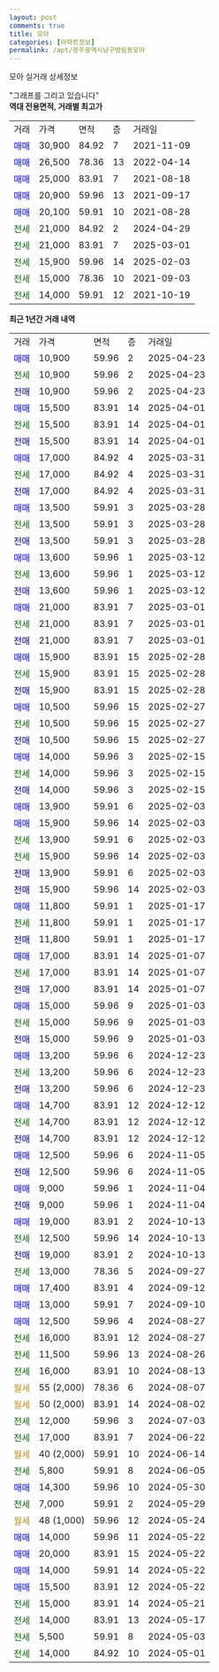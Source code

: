 ```yaml
---
layout: post
comments: true
title: 모아
categories: [아파트정보]
permalink: /apt/광주광역시남구방림동모아
---
```


모아 실거래 상세정보

<script type="text/javascript">
  google.charts.load('current', {'packages':['line', 'corechart']});
  google.charts.setOnLoadCallback(drawChart);

  function drawChart() {
    var data = new google.visualization.DataTable();
    data.addColumn('date', '거래일');
    data.addColumn('number', "매매");
    data.addColumn('number', "전세");
    data.addColumn('number', "전매");

    data.addRows([[new Date(Date.parse("2025-04-23")), 10900, null, null], [new Date(Date.parse("2025-04-23")), null, 10900, null], [new Date(Date.parse("2025-04-23")), null, null, 10900], [new Date(Date.parse("2025-04-01")), 15500, null, null], [new Date(Date.parse("2025-04-01")), null, 15500, null], [new Date(Date.parse("2025-04-01")), null, null, 15500], [new Date(Date.parse("2025-03-31")), 17000, null, null], [new Date(Date.parse("2025-03-31")), null, 17000, null], [new Date(Date.parse("2025-03-31")), null, null, 17000], [new Date(Date.parse("2025-03-28")), 13500, null, null], [new Date(Date.parse("2025-03-28")), null, 13500, null], [new Date(Date.parse("2025-03-28")), null, null, 13500], [new Date(Date.parse("2025-03-12")), 13600, null, null], [new Date(Date.parse("2025-03-12")), null, 13600, null], [new Date(Date.parse("2025-03-12")), null, null, 13600], [new Date(Date.parse("2025-03-01")), 21000, null, null], [new Date(Date.parse("2025-03-01")), null, 21000, null], [new Date(Date.parse("2025-03-01")), null, null, 21000], [new Date(Date.parse("2025-02-28")), 15900, null, null], [new Date(Date.parse("2025-02-28")), null, 15900, null], [new Date(Date.parse("2025-02-28")), null, null, 15900], [new Date(Date.parse("2025-02-27")), 10500, null, null], [new Date(Date.parse("2025-02-27")), null, 10500, null], [new Date(Date.parse("2025-02-27")), null, null, 10500], [new Date(Date.parse("2025-02-15")), 14000, null, null], [new Date(Date.parse("2025-02-15")), null, 14000, null], [new Date(Date.parse("2025-02-15")), null, null, 14000], [new Date(Date.parse("2025-02-03")), 13900, null, null], [new Date(Date.parse("2025-02-03")), 15900, null, null], [new Date(Date.parse("2025-02-03")), null, 13900, null], [new Date(Date.parse("2025-02-03")), null, 15900, null], [new Date(Date.parse("2025-02-03")), null, null, 13900], [new Date(Date.parse("2025-02-03")), null, null, 15900], [new Date(Date.parse("2025-01-17")), 11800, null, null], [new Date(Date.parse("2025-01-17")), null, 11800, null], [new Date(Date.parse("2025-01-17")), null, null, 11800], [new Date(Date.parse("2025-01-07")), 17000, null, null], [new Date(Date.parse("2025-01-07")), null, 17000, null], [new Date(Date.parse("2025-01-07")), null, null, 17000], [new Date(Date.parse("2025-01-03")), 15000, null, null], [new Date(Date.parse("2025-01-03")), null, 15000, null], [new Date(Date.parse("2025-01-03")), null, null, 15000], [new Date(Date.parse("2024-12-23")), 13200, null, null], [new Date(Date.parse("2024-12-23")), null, 13200, null], [new Date(Date.parse("2024-12-23")), null, null, 13200], [new Date(Date.parse("2024-12-12")), 14700, null, null], [new Date(Date.parse("2024-12-12")), null, 14700, null], [new Date(Date.parse("2024-12-12")), null, null, 14700], [new Date(Date.parse("2024-11-05")), 12500, null, null], [new Date(Date.parse("2024-11-05")), null, null, 12500], [new Date(Date.parse("2024-11-04")), 9000, null, null], [new Date(Date.parse("2024-11-04")), null, null, 9000], [new Date(Date.parse("2024-10-13")), 19000, null, null], [new Date(Date.parse("2024-10-13")), null, 12500, null], [new Date(Date.parse("2024-10-13")), null, null, 19000], [new Date(Date.parse("2024-09-27")), null, 13000, null], [new Date(Date.parse("2024-09-12")), 17400, null, null], [new Date(Date.parse("2024-09-10")), 13000, null, null], [new Date(Date.parse("2024-08-27")), 12500, null, null], [new Date(Date.parse("2024-08-27")), null, 16000, null], [new Date(Date.parse("2024-08-26")), null, 11500, null], [new Date(Date.parse("2024-08-13")), null, 16000, null], [new Date(Date.parse("2024-08-07")), null, null, null], [new Date(Date.parse("2024-08-02")), null, null, null], [new Date(Date.parse("2024-07-03")), null, 12000, null], [new Date(Date.parse("2024-06-22")), null, 17000, null], [new Date(Date.parse("2024-06-14")), null, null, null], [new Date(Date.parse("2024-06-05")), null, 5800, null], [new Date(Date.parse("2024-05-30")), 14300, null, null], [new Date(Date.parse("2024-05-29")), null, 7000, null], [new Date(Date.parse("2024-05-24")), null, null, null], [new Date(Date.parse("2024-05-22")), 14000, null, null], [new Date(Date.parse("2024-05-22")), 20000, null, null], [new Date(Date.parse("2024-05-22")), 14000, null, null], [new Date(Date.parse("2024-05-22")), 15500, null, null], [new Date(Date.parse("2024-05-21")), null, 15000, null], [new Date(Date.parse("2024-05-17")), null, 14000, null], [new Date(Date.parse("2024-05-03")), null, 5500, null], [new Date(Date.parse("2024-05-01")), null, 14000, null]]);

    var options = {
      hAxis: {
        format: 'yyyy/MM/dd'
      },    
      lineWidth: 0,
      pointsVisible: true,    
      title: '최근 1년간 유형별 실거래가 분포',
      legend: { position: 'bottom' }
    };

    var formatter = new google.visualization.NumberFormat({pattern:'###,###'} );
    formatter.format(data, 1);
    formatter.format(data, 2);
    
    setTimeout(function() {
        var chart = new google.visualization.LineChart(document.getElementById('columnchart_material'));
        chart.draw(data, (options));
        document.getElementById('loading').style.display = 'none';
    }, 200);
  }
</script>


<div id="loading" style="z-index:20; display: block; margin-left: 0px">"그래프를 그리고 있습니다"</div>
<div id="columnchart_material" style="width: 95%; margin-left: 0px; display: block"></div>
<!-- contents start -->
<b>역대 전용면적, 거래별 최고가</b>
<table class="sortable">
    <tr>
      <td>거래</td>
      <td>가격</td>
      <td>면적</td>
      <td>층</td>
      <td>거래일</td>
    </tr>
        <tr>
          <td><a style="color: blue">매매</a></td>
          <td>30,900</td>
          <td>84.92</td>
          <td>7</td>
          <td>2021-11-09</td>
        </tr>            <tr>
          <td><a style="color: blue">매매</a></td>
          <td>26,500</td>
          <td>78.36</td>
          <td>13</td>
          <td>2022-04-14</td>
        </tr>            <tr>
          <td><a style="color: blue">매매</a></td>
          <td>25,000</td>
          <td>83.91</td>
          <td>7</td>
          <td>2021-08-18</td>
        </tr>            <tr>
          <td><a style="color: blue">매매</a></td>
          <td>20,900</td>
          <td>59.96</td>
          <td>13</td>
          <td>2021-09-17</td>
        </tr>            <tr>
          <td><a style="color: blue">매매</a></td>
          <td>20,100</td>
          <td>59.91</td>
          <td>10</td>
          <td>2021-08-28</td>
        </tr>        
        <tr>
              <td><a style="color: darkgreen">전세</a></td>
              <td>21,000</td>
              <td>84.92</td>
              <td>2</td>
              <td>2024-04-29</td>
            </tr>            <tr>
              <td><a style="color: darkgreen">전세</a></td>
              <td>21,000</td>
              <td>83.91</td>
              <td>7</td>
              <td>2025-03-01</td>
            </tr>            <tr>
              <td><a style="color: darkgreen">전세</a></td>
              <td>15,900</td>
              <td>59.96</td>
              <td>14</td>
              <td>2025-02-03</td>
            </tr>            <tr>
              <td><a style="color: darkgreen">전세</a></td>
              <td>15,000</td>
              <td>78.36</td>
              <td>10</td>
              <td>2021-09-03</td>
            </tr>            <tr>
              <td><a style="color: darkgreen">전세</a></td>
              <td>14,000</td>
              <td>59.91</td>
              <td>12</td>
              <td>2021-10-19</td>
            </tr>        
    
</table>

<b>최근 1년간 거래 내역</b>

<table class="sortable">
    <tr>
      <td>거래</td>
      <td>가격</td>
      <td>면적</td>
      <td>층</td>
      <td>거래일</td>
    </tr>
    <tr>
      <td><a style="color: blue">매매</a></td>
      <td>10,900</td>
      <td>59.96</td>
      <td>2</td>
      <td>2025-04-23</td>
    </tr>          <tr>
      <td><a style="color: darkgreen">전세</a></td>
      <td>10,900</td>
      <td>59.96</td>
      <td>2</td>
      <td>2025-04-23</td>
    </tr>          <tr>
      <td><a style="color: darkblue">전매</a></td>
      <td>10,900</td>
      <td>59.96</td>
      <td>2</td>
      <td>2025-04-23</td>
    </tr>          <tr>
      <td><a style="color: blue">매매</a></td>
      <td>15,500</td>
      <td>83.91</td>
      <td>14</td>
      <td>2025-04-01</td>
    </tr>          <tr>
      <td><a style="color: darkgreen">전세</a></td>
      <td>15,500</td>
      <td>83.91</td>
      <td>14</td>
      <td>2025-04-01</td>
    </tr>          <tr>
      <td><a style="color: darkblue">전매</a></td>
      <td>15,500</td>
      <td>83.91</td>
      <td>14</td>
      <td>2025-04-01</td>
    </tr>          <tr>
      <td><a style="color: blue">매매</a></td>
      <td>17,000</td>
      <td>84.92</td>
      <td>4</td>
      <td>2025-03-31</td>
    </tr>          <tr>
      <td><a style="color: darkgreen">전세</a></td>
      <td>17,000</td>
      <td>84.92</td>
      <td>4</td>
      <td>2025-03-31</td>
    </tr>          <tr>
      <td><a style="color: darkblue">전매</a></td>
      <td>17,000</td>
      <td>84.92</td>
      <td>4</td>
      <td>2025-03-31</td>
    </tr>          <tr>
      <td><a style="color: blue">매매</a></td>
      <td>13,500</td>
      <td>59.91</td>
      <td>3</td>
      <td>2025-03-28</td>
    </tr>          <tr>
      <td><a style="color: darkgreen">전세</a></td>
      <td>13,500</td>
      <td>59.91</td>
      <td>3</td>
      <td>2025-03-28</td>
    </tr>          <tr>
      <td><a style="color: darkblue">전매</a></td>
      <td>13,500</td>
      <td>59.91</td>
      <td>3</td>
      <td>2025-03-28</td>
    </tr>          <tr>
      <td><a style="color: blue">매매</a></td>
      <td>13,600</td>
      <td>59.96</td>
      <td>1</td>
      <td>2025-03-12</td>
    </tr>          <tr>
      <td><a style="color: darkgreen">전세</a></td>
      <td>13,600</td>
      <td>59.96</td>
      <td>1</td>
      <td>2025-03-12</td>
    </tr>          <tr>
      <td><a style="color: darkblue">전매</a></td>
      <td>13,600</td>
      <td>59.96</td>
      <td>1</td>
      <td>2025-03-12</td>
    </tr>          <tr>
      <td><a style="color: blue">매매</a></td>
      <td>21,000</td>
      <td>83.91</td>
      <td>7</td>
      <td>2025-03-01</td>
    </tr>          <tr>
      <td><a style="color: darkgreen">전세</a></td>
      <td>21,000</td>
      <td>83.91</td>
      <td>7</td>
      <td>2025-03-01</td>
    </tr>          <tr>
      <td><a style="color: darkblue">전매</a></td>
      <td>21,000</td>
      <td>83.91</td>
      <td>7</td>
      <td>2025-03-01</td>
    </tr>          <tr>
      <td><a style="color: blue">매매</a></td>
      <td>15,900</td>
      <td>83.91</td>
      <td>15</td>
      <td>2025-02-28</td>
    </tr>          <tr>
      <td><a style="color: darkgreen">전세</a></td>
      <td>15,900</td>
      <td>83.91</td>
      <td>15</td>
      <td>2025-02-28</td>
    </tr>          <tr>
      <td><a style="color: darkblue">전매</a></td>
      <td>15,900</td>
      <td>83.91</td>
      <td>15</td>
      <td>2025-02-28</td>
    </tr>          <tr>
      <td><a style="color: blue">매매</a></td>
      <td>10,500</td>
      <td>59.96</td>
      <td>15</td>
      <td>2025-02-27</td>
    </tr>          <tr>
      <td><a style="color: darkgreen">전세</a></td>
      <td>10,500</td>
      <td>59.96</td>
      <td>15</td>
      <td>2025-02-27</td>
    </tr>          <tr>
      <td><a style="color: darkblue">전매</a></td>
      <td>10,500</td>
      <td>59.96</td>
      <td>15</td>
      <td>2025-02-27</td>
    </tr>          <tr>
      <td><a style="color: blue">매매</a></td>
      <td>14,000</td>
      <td>59.96</td>
      <td>3</td>
      <td>2025-02-15</td>
    </tr>          <tr>
      <td><a style="color: darkgreen">전세</a></td>
      <td>14,000</td>
      <td>59.96</td>
      <td>3</td>
      <td>2025-02-15</td>
    </tr>          <tr>
      <td><a style="color: darkblue">전매</a></td>
      <td>14,000</td>
      <td>59.96</td>
      <td>3</td>
      <td>2025-02-15</td>
    </tr>          <tr>
      <td><a style="color: blue">매매</a></td>
      <td>13,900</td>
      <td>59.91</td>
      <td>6</td>
      <td>2025-02-03</td>
    </tr>          <tr>
      <td><a style="color: blue">매매</a></td>
      <td>15,900</td>
      <td>59.96</td>
      <td>14</td>
      <td>2025-02-03</td>
    </tr>          <tr>
      <td><a style="color: darkgreen">전세</a></td>
      <td>13,900</td>
      <td>59.91</td>
      <td>6</td>
      <td>2025-02-03</td>
    </tr>          <tr>
      <td><a style="color: darkgreen">전세</a></td>
      <td>15,900</td>
      <td>59.96</td>
      <td>14</td>
      <td>2025-02-03</td>
    </tr>          <tr>
      <td><a style="color: darkblue">전매</a></td>
      <td>13,900</td>
      <td>59.91</td>
      <td>6</td>
      <td>2025-02-03</td>
    </tr>          <tr>
      <td><a style="color: darkblue">전매</a></td>
      <td>15,900</td>
      <td>59.96</td>
      <td>14</td>
      <td>2025-02-03</td>
    </tr>          <tr>
      <td><a style="color: blue">매매</a></td>
      <td>11,800</td>
      <td>59.91</td>
      <td>1</td>
      <td>2025-01-17</td>
    </tr>          <tr>
      <td><a style="color: darkgreen">전세</a></td>
      <td>11,800</td>
      <td>59.91</td>
      <td>1</td>
      <td>2025-01-17</td>
    </tr>          <tr>
      <td><a style="color: darkblue">전매</a></td>
      <td>11,800</td>
      <td>59.91</td>
      <td>1</td>
      <td>2025-01-17</td>
    </tr>          <tr>
      <td><a style="color: blue">매매</a></td>
      <td>17,000</td>
      <td>83.91</td>
      <td>14</td>
      <td>2025-01-07</td>
    </tr>          <tr>
      <td><a style="color: darkgreen">전세</a></td>
      <td>17,000</td>
      <td>83.91</td>
      <td>14</td>
      <td>2025-01-07</td>
    </tr>          <tr>
      <td><a style="color: darkblue">전매</a></td>
      <td>17,000</td>
      <td>83.91</td>
      <td>14</td>
      <td>2025-01-07</td>
    </tr>          <tr>
      <td><a style="color: blue">매매</a></td>
      <td>15,000</td>
      <td>59.96</td>
      <td>9</td>
      <td>2025-01-03</td>
    </tr>          <tr>
      <td><a style="color: darkgreen">전세</a></td>
      <td>15,000</td>
      <td>59.96</td>
      <td>9</td>
      <td>2025-01-03</td>
    </tr>          <tr>
      <td><a style="color: darkblue">전매</a></td>
      <td>15,000</td>
      <td>59.96</td>
      <td>9</td>
      <td>2025-01-03</td>
    </tr>          <tr>
      <td><a style="color: blue">매매</a></td>
      <td>13,200</td>
      <td>59.96</td>
      <td>6</td>
      <td>2024-12-23</td>
    </tr>          <tr>
      <td><a style="color: darkgreen">전세</a></td>
      <td>13,200</td>
      <td>59.96</td>
      <td>6</td>
      <td>2024-12-23</td>
    </tr>          <tr>
      <td><a style="color: darkblue">전매</a></td>
      <td>13,200</td>
      <td>59.96</td>
      <td>6</td>
      <td>2024-12-23</td>
    </tr>          <tr>
      <td><a style="color: blue">매매</a></td>
      <td>14,700</td>
      <td>83.91</td>
      <td>12</td>
      <td>2024-12-12</td>
    </tr>          <tr>
      <td><a style="color: darkgreen">전세</a></td>
      <td>14,700</td>
      <td>83.91</td>
      <td>12</td>
      <td>2024-12-12</td>
    </tr>          <tr>
      <td><a style="color: darkblue">전매</a></td>
      <td>14,700</td>
      <td>83.91</td>
      <td>12</td>
      <td>2024-12-12</td>
    </tr>          <tr>
      <td><a style="color: blue">매매</a></td>
      <td>12,500</td>
      <td>59.96</td>
      <td>6</td>
      <td>2024-11-05</td>
    </tr>          <tr>
      <td><a style="color: darkblue">전매</a></td>
      <td>12,500</td>
      <td>59.96</td>
      <td>6</td>
      <td>2024-11-05</td>
    </tr>          <tr>
      <td><a style="color: blue">매매</a></td>
      <td>9,000</td>
      <td>59.96</td>
      <td>1</td>
      <td>2024-11-04</td>
    </tr>          <tr>
      <td><a style="color: darkblue">전매</a></td>
      <td>9,000</td>
      <td>59.96</td>
      <td>1</td>
      <td>2024-11-04</td>
    </tr>          <tr>
      <td><a style="color: blue">매매</a></td>
      <td>19,000</td>
      <td>83.91</td>
      <td>2</td>
      <td>2024-10-13</td>
    </tr>          <tr>
      <td><a style="color: darkgreen">전세</a></td>
      <td>12,500</td>
      <td>59.96</td>
      <td>14</td>
      <td>2024-10-13</td>
    </tr>          <tr>
      <td><a style="color: darkblue">전매</a></td>
      <td>19,000</td>
      <td>83.91</td>
      <td>2</td>
      <td>2024-10-13</td>
    </tr>          <tr>
      <td><a style="color: darkgreen">전세</a></td>
      <td>13,000</td>
      <td>78.36</td>
      <td>5</td>
      <td>2024-09-27</td>
    </tr>          <tr>
      <td><a style="color: blue">매매</a></td>
      <td>17,400</td>
      <td>83.91</td>
      <td>4</td>
      <td>2024-09-12</td>
    </tr>          <tr>
      <td><a style="color: blue">매매</a></td>
      <td>13,000</td>
      <td>59.91</td>
      <td>7</td>
      <td>2024-09-10</td>
    </tr>          <tr>
      <td><a style="color: blue">매매</a></td>
      <td>12,500</td>
      <td>59.96</td>
      <td>4</td>
      <td>2024-08-27</td>
    </tr>          <tr>
      <td><a style="color: darkgreen">전세</a></td>
      <td>16,000</td>
      <td>83.91</td>
      <td>12</td>
      <td>2024-08-27</td>
    </tr>          <tr>
      <td><a style="color: darkgreen">전세</a></td>
      <td>11,500</td>
      <td>59.96</td>
      <td>13</td>
      <td>2024-08-26</td>
    </tr>          <tr>
      <td><a style="color: darkgreen">전세</a></td>
      <td>16,000</td>
      <td>83.91</td>
      <td>10</td>
      <td>2024-08-13</td>
    </tr>          <tr>
      <td><a style="color: darkgoldenrod">월세</a></td>
      <td>55 (2,000)</td>
      <td>78.36</td>
      <td>6</td>
      <td>2024-08-07</td>
    </tr>          <tr>
      <td><a style="color: darkgoldenrod">월세</a></td>
      <td>50 (2,000)</td>
      <td>83.91</td>
      <td>14</td>
      <td>2024-08-02</td>
    </tr>          <tr>
      <td><a style="color: darkgreen">전세</a></td>
      <td>12,000</td>
      <td>59.96</td>
      <td>3</td>
      <td>2024-07-03</td>
    </tr>          <tr>
      <td><a style="color: darkgreen">전세</a></td>
      <td>17,000</td>
      <td>83.91</td>
      <td>7</td>
      <td>2024-06-22</td>
    </tr>          <tr>
      <td><a style="color: darkgoldenrod">월세</a></td>
      <td>40 (2,000)</td>
      <td>59.91</td>
      <td>10</td>
      <td>2024-06-14</td>
    </tr>          <tr>
      <td><a style="color: darkgreen">전세</a></td>
      <td>5,800</td>
      <td>59.91</td>
      <td>8</td>
      <td>2024-06-05</td>
    </tr>          <tr>
      <td><a style="color: blue">매매</a></td>
      <td>14,300</td>
      <td>59.96</td>
      <td>10</td>
      <td>2024-05-30</td>
    </tr>          <tr>
      <td><a style="color: darkgreen">전세</a></td>
      <td>7,000</td>
      <td>59.91</td>
      <td>2</td>
      <td>2024-05-29</td>
    </tr>          <tr>
      <td><a style="color: darkgoldenrod">월세</a></td>
      <td>48 (1,000)</td>
      <td>59.96</td>
      <td>12</td>
      <td>2024-05-24</td>
    </tr>          <tr>
      <td><a style="color: blue">매매</a></td>
      <td>14,000</td>
      <td>59.96</td>
      <td>11</td>
      <td>2024-05-22</td>
    </tr>          <tr>
      <td><a style="color: blue">매매</a></td>
      <td>20,000</td>
      <td>83.91</td>
      <td>15</td>
      <td>2024-05-22</td>
    </tr>          <tr>
      <td><a style="color: blue">매매</a></td>
      <td>14,000</td>
      <td>59.91</td>
      <td>14</td>
      <td>2024-05-22</td>
    </tr>          <tr>
      <td><a style="color: blue">매매</a></td>
      <td>15,500</td>
      <td>83.91</td>
      <td>12</td>
      <td>2024-05-22</td>
    </tr>          <tr>
      <td><a style="color: darkgreen">전세</a></td>
      <td>15,000</td>
      <td>83.91</td>
      <td>14</td>
      <td>2024-05-21</td>
    </tr>          <tr>
      <td><a style="color: darkgreen">전세</a></td>
      <td>14,000</td>
      <td>83.91</td>
      <td>13</td>
      <td>2024-05-17</td>
    </tr>          <tr>
      <td><a style="color: darkgreen">전세</a></td>
      <td>5,500</td>
      <td>59.91</td>
      <td>8</td>
      <td>2024-05-03</td>
    </tr>          <tr>
      <td><a style="color: darkgreen">전세</a></td>
      <td>14,000</td>
      <td>84.92</td>
      <td>10</td>
      <td>2024-05-01</td>
    </tr>      </table>
<!-- contents end -->    

